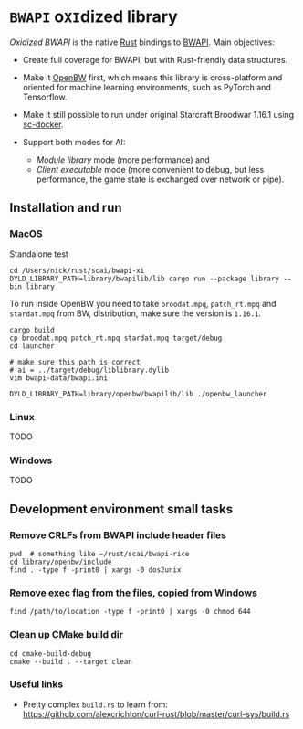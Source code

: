 # `BWAPI` o`XI`dized library
 
_Oxidized BWAPI_ is the native [Rust](https://github.com/rust-lang/rust) bindings 
to [BWAPI](https://github.com/bwapi/bwapi). Main objectives:

- Create full coverage for BWAPI, but with Rust-friendly data structures. 

- Make it [OpenBW](https://github.com/OpenBW/openbw) first, which means this library
  is cross-platform and oriented for machine learning environments,
  such as PyTorch and Tensorflow.
  
- Make it still possible to run under original Starcraft Broodwar 1.16.1 
  using [sc-docker](https://github.com/basil-ladder/sc-docker).
  
- Support both modes for AI: 
  - _Module library_ mode (more performance) and
  - _Client executable_ mode (more convenient to debug, but less performance, the
  game state is exchanged over network or pipe).

## Installation and run

### MacOS

Standalone test
```shell
cd /Users/nick/rust/scai/bwapi-xi
DYLD_LIBRARY_PATH=library/bwapilib/lib cargo run --package library --bin library
```

To run inside OpenBW you need to take `broodat.mpq`, `patch_rt.mpq` and `stardat.mpq` from BW,
distribution, make sure the version is `1.16.1`.

```shell
cargo build
cp broodat.mpq patch_rt.mpq stardat.mpq target/debug
cd launcher

# make sure this path is correct
# ai = ../target/debug/liblibrary.dylib
vim bwapi-data/bwapi.ini

DYLD_LIBRARY_PATH=library/openbw/bwapilib/lib ./openbw_launcher
```

### Linux
TODO

### Windows
TODO

## Development environment small tasks

### Remove CRLFs from BWAPI include header files
```shell
pwd  # something like ~/rust/scai/bwapi-rice
cd library/openbw/include
find . -type f -print0 | xargs -0 dos2unix
```

### Remove exec flag from the files, copied from Windows
```shell
find /path/to/location -type f -print0 | xargs -0 chmod 644
```

### Clean up CMake build dir
```shell
cd cmake-build-debug
cmake --build . --target clean
```

### Useful links

- Pretty complex `build.rs` to learn from: https://github.com/alexcrichton/curl-rust/blob/master/curl-sys/build.rs
